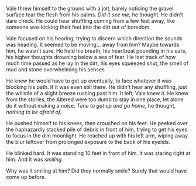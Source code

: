Vale threw himself to the ground with a jolt, barely noticing the gravel surface tear the flesh from his palms. *Did it see me,* he thought. He didn't dare check. He could hear shuffling coming from a few feet away, like someone was kicking their feet into the dirt out of boredom.

Vale focused on his hearing, trying to discern which direction the sounds was heading. It seemed to be moving... away from him? Maybe towards him, he wasn't sure. He held his breath, his heartbeat pounding in his ears, his higher thoughts drowning below a sea of fear. He lost track of how much time passed as he lay in the dirt, his eyes squeezed shut, the smell of mud and stone overwhelming his senses.

He knew he would have to get up eventually, to face whatever it was blocking his path. If it was even still there. He didn't hear any shuffling, just the whistle of a slight breeze rushing past him. It left, Vale knew it. He knew from the stories, the Altered were too dumb to stay in one place, let alone do it without making a noise. *Time to get up and go home,* he thought, *nothing to be afraid of.*

He pushed himself to his knees, then crouched on his feet. He peeked over the haphazardly stacked pile of debris in front of him, trying to get his eyes to focus in the dim moonlight. He reached up with his left arm, wiping away the blur leftover from prolonged exposure to the back of his eyelids.

He blinked hard. It was standing 10 feet in front of him. It was staring right at him. And it was *smiling*.

Why was it smiling at him? Did they normally smile? Surely that would have come up before. 